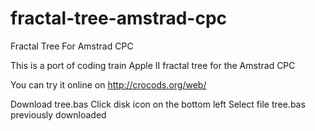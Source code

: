 # fractal-tree-amstrad-cpc
Fractal Tree For Amstrad CPC

This is a port of coding train Apple II fractal tree for the Amstrad CPC

You can try it online on http://crocods.org/web/

Download tree.bas
Click disk icon on the bottom left
Select file tree.bas previously downloaded
